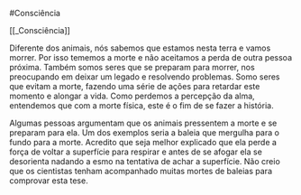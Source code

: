 #Consciência

[[_Consciência]]

Diferente dos animais, nós sabemos que estamos nesta terra e vamos morrer. Por isso tememos a morte e não aceitamos a perda de outra pessoa próxima. Também somos seres que se preparam para morrer, nos preocupando em deixar um legado e resolvendo problemas. Somo seres que evitam a morte, fazendo uma série de ações para retardar este momento e alongar a vida. Como perdemos a percepção da alma, entendemos que com a morte física, este é o fim de se fazer a história.

Algumas pessoas argumentam que os animais pressentem a morte e se preparam para ela. Um dos exemplos seria a baleia que mergulha para o fundo para a morte. Acredito que seja melhor explicado que ela perde a força de voltar a superfície para respirar e antes de se afogar ela se desorienta nadando a esmo na tentativa de achar a superfície. Não creio que os cientistas tenham acompanhado muitas mortes de baleias para comprovar esta tese.
